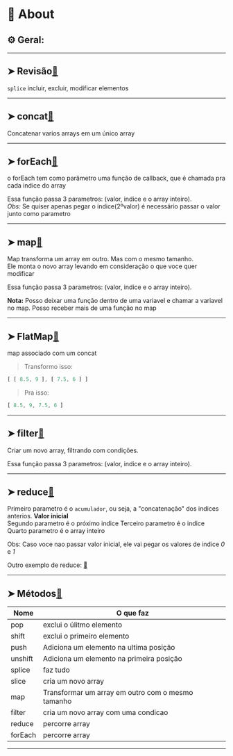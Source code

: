 # 📌 About
## ⚙️ Geral:

 
___
## ➤ Revisão[🔗](https://github.com/RoniDeringer/curso_web_moderno/blob/master/array_8/revisao.js)

`splice` incluir, excluir, modificar elementos
___

## ➤ concat[🔗](https://github.com/RoniDeringer/curso_web_moderno/blob/master/array_8/concat.js)

Concatenar varios arrays em um único array
___
## ➤ forEach[🔗](https://github.com/RoniDeringer/curso_web_moderno/blob/master/array_8/foreach.js)

o forEach tem como parâmetro uma função de callback, que é chamada pra cada indice do array

Essa função passa 3 parametros: (valor, indice e o array inteiro).<br>
*Obs:* Se quiser apenas pegar o indice(2ºvalor) é necessário passar o valor junto como parametro
___

## ➤ map[🔗](https://github.com/RoniDeringer/curso_web_moderno/blob/master/array_8/map.js)

Map transforma um array em outro. Mas com o mesmo tamanho.<br>
Ele monta o novo array levando em consideração o que voce quer modificar

Essa função passa 3 parametros: (valor, indice e o array inteiro).<br>

**Nota:** Posso deixar uma função dentro de uma variavel e chamar a variavel no map. Posso receber mais de uma função no map
___
## ➤ FlatMap[🔗](https://github.com/RoniDeringer/curso_web_moderno/blob/master/array_8/flatmap.js)
map associado com um concat

>Transformo isso:
~~~javascript
[ [ 8.5, 9 ], [ 7.5, 6 ] ]
~~~
>Pra isso:
~~~javascript
[ 8.5, 9, 7.5, 6 ]
~~~


___


## ➤ filter[🔗](https://github.com/RoniDeringer/curso_web_moderno/blob/master/array_8/filter.js)

Criar um novo array, filtrando com condições.

Essa função passa 3 parametros: (valor, indice e o array inteiro).<br>
___

## ➤ reduce[🔗](https://github.com/RoniDeringer/curso_web_moderno/blob/master/array_8/reduce.js)

Primeiro parametro é o `acumulador`, ou seja, a "concatenação" dos indices anterios. **Valor inicial**<br> 
Segundo parametro é o próximo indice
Terceiro parametro é o indice
Quarto parametro é o array inteiro

Obs: Caso voce nao passar valor inicial, ele vai pegar os valores de indice _0_ e _1_

Outro exemplo de reduce: [🔗](https://github.com/RoniDeringer/curso_web_moderno/blob/master/array_8/ImperativoVsDeclarativo.js)

___
## ➤ Métodos[🔗](https://github.com/RoniDeringer/curso_web_moderno/blob/master/array_8/metodos.js)

Nome | O que faz
---|----
pop | exclui o úlitmo elemento
shift | exclui o primeiro elemento
push | Adiciona um elemento na ultima posição
unshift | Adiciona um elemento na primeira posição
splice | faz tudo
slice | cria um novo array
map | Transformar um array em outro com o mesmo tamanho
filter | cria um novo array com uma condicao
reduce | percorre array
forEach | percorre array
___



